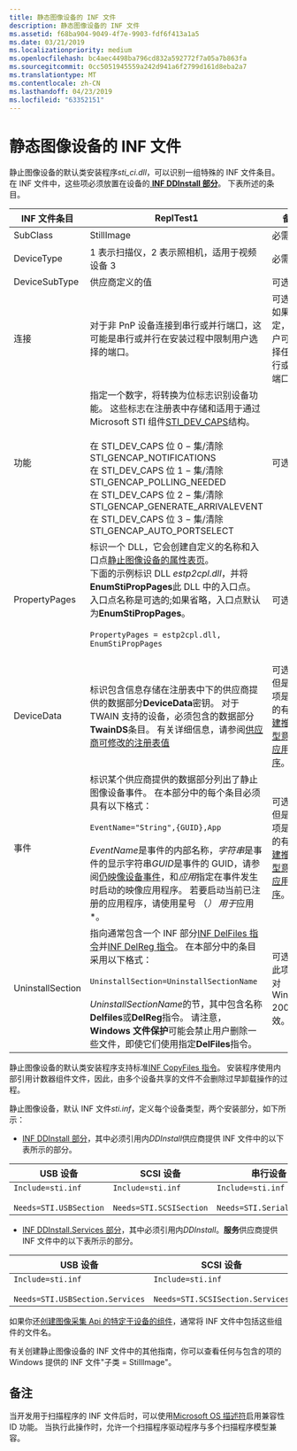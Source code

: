 ```yaml
---
title: 静态图像设备的 INF 文件
description: 静态图像设备的 INF 文件
ms.assetid: f68ba904-9049-4f7e-9903-fdf6f413a1a5
ms.date: 03/21/2019
ms.localizationpriority: medium
ms.openlocfilehash: bc4aec4498ba796cd832a592772f7a05a7b863fa
ms.sourcegitcommit: 0cc5051945559a242d941a6f2799d161d8eba2a7
ms.translationtype: MT
ms.contentlocale: zh-CN
ms.lasthandoff: 04/23/2019
ms.locfileid: "63352151"
---
```

# <a name="inf-files-for-still-image-devices"></a>静态图像设备的 INF 文件

静止图像设备的默认类安装程序*sti\_ci.dll*，可以识别一组特殊的 INF 文件条目。 在 INF 文件中，这些项必须放置在设备的[ **INF DDInstall 部分**](https://docs.microsoft.com/windows-hardware/drivers/install/inf-ddinstall-section)。 下表所述的条目。

| INF 文件条目 | ReplTest1 | 备注 |
| --- | --- | --- |
| SubClass | StillImage | 必需 |
| DeviceType | 1 表示扫描仪，2 表示照相机，适用于视频设备 3 | 必需 |
| DeviceSubType | 供应商定义的值 | 可选 |
| 连接 | 对于非 PnP 设备连接到串行或并行端口，这可能是串行或并行在安装过程中限制用户选择的端口。 | 可选。<br>如果未指定，则用户可以选择任何串行或并行端口。 |
| 功能 | 指定一个数字，将转换为位标志识别设备功能。 这些标志在注册表中存储和适用于通过 Microsoft STI 组件[STI_DEV_CAPS](https://docs.microsoft.com/windows-hardware/drivers/ddi/content/sti/ns-sti-_sti_dev_caps)结构。<br><br>在 STI_DEV_CAPS 位 0 − 集/清除 STI_GENCAP_NOTIFICATIONS<br>在 STI_DEV_CAPS 位 1 − 集/清除 STI_GENCAP_POLLING_NEEDED<br>在 STI_DEV_CAPS 位 2 − 集/清除 STI_GENCAP_GENERATE_ARRIVALEVENT<br>在 STI_DEV_CAPS 位 3 − 集/清除 STI_GENCAP_AUTO_PORTSELECT | 可选 |
| PropertyPages | 标识一个 DLL，它会创建自定义的名称和入口点[静止图像设备的属性表页](property-sheet-pages-for-still-image-devices.md)。<br>下面的示例标识 DLL *estp2cpl.dll*，并将**EnumStiPropPages**此 DLL 中的入口点。 入口点名称是可选的;如果省略，入口点默认为**EnumStiPropPages**。<br><br>`PropertyPages = estp2cpl.dll, EnumStiPropPages`<br><br> | 可选 |
| DeviceData | 标识包含信息存储在注册表中下的供应商提供的数据部分**DeviceData**密钥。 对于 TWAIN 支持的设备，必须包含的数据部分**TwainDS**条目。 有关详细信息，请参阅[供应商可修改的注册表值](registry-entries-for-still-image-devices.md#ddk-vendor-modifiable-registry-values-si) | 可选。<br>但是，此项是必需的有关[创建推送模型意识的应用程序](creating-push-model-aware-applications.md)。 |
| 事件 | 标识某个供应商提供的数据部分列出了静止图像设备事件。 在本部分中的每个条目必须具有以下格式：<br><br>`EventName="String",{GUID},App`<br><br>*EventName*是事件的内部名称，*字符串*是事件的显示字符串*GUID*是事件的 GUID，请参阅[仍映像设备事件](still-image-device-events.md)，和*应用*指定在事件发生时启动的映像应用程序。 若要启动当前已注册的应用程序，请使用星号 （*） 用于*应用*。 | 可选。<br>但是，此项是必需的有关[创建推送模型意识的应用程序](creating-push-model-aware-applications.md)。 |
| UninstallSection | 指向通常包含一个 INF 部分[INF DelFiles 指令](https://docs.microsoft.com/windows-hardware/drivers/install/inf-delfiles-directive)并[INF DelReg 指令](https://docs.microsoft.com/windows-hardware/drivers/install/inf-delreg-directive)。 在本部分中的条目采用以下格式：<br><br>`UninstallSection=UninstallSectionName`<br><br>*UninstallSectionName*的节，其中包含名称**Delfiles**或**DelReg**指令。 请注意， **Windows 文件保护**可能会禁止用户删除一些文件，即使它们使用指定**DelFiles**指令。 | 可选。<br>此项是仅对 Windows 2000 有效。 |

静止图像设备的默认类安装程序支持标准[INF CopyFiles 指令](https://docs.microsoft.com/windows-hardware/drivers/install/inf-copyfiles-directive)。 安装程序使用内部引用计数器组件文件，因此，由多个设备共享的文件不会删除过早卸载操作的过程。

静止图像设备，默认 INF 文件*sti.inf*，定义每个设备类型，两个安装部分，如下所示：

- [INF DDInstall 部分](https://docs.microsoft.com/windows-hardware/drivers/install/inf-ddinstall-section)，其中必须引用内*DDInstall*供应商提供 INF 文件中的以下表所示的部分。

| USB 设备 | SCSI 设备 | 串行设备 |
| --- | --- | --- |
| `Include=sti.inf`<br><br>`Needs=STI.USBSection` | `Include=sti.inf`<br><br>`Needs=STI.SCSISection`  | `Include=sti.inf`<br><br>`Needs=STI.SerialSection` |

- [INF DDInstall.Services 部分](https://docs.microsoft.com/windows-hardware/drivers/install/inf-ddinstall-services-section)，其中必须引用内*DDInstall*。**服务**供应商提供 INF 文件中的以下表所示的部分。

| USB 设备 | SCSI 设备 | 串行设备 |
| --- | --- | --- |
| `Include=sti.inf`<br><br>`Needs=STI.USBSection.Services` | `Include=sti.inf`<br><br>`Needs=STI.SCSISection.Services`  | `Include=sti.inf`<br><br>`Needs=STI.SerialSection.Services` |

如果你还[创建图像采集 Api 的特定于设备的组件](creating-device-specific-components-for-image-acquisition-apis.md)，通常将 INF 文件中包括这些组件的文件名。

有关创建静止图像设备的 INF 文件中的其他指南，你可以查看任何与包含的项的 Windows 提供的 INF 文件"子类 = StillImage"。

## <a name="remarks"></a>备注

当开发用于扫描程序的 INF 文件后时，可以使用[Microsoft OS 描述符](https://msdn.microsoft.com/library/windows/hardware/gg463179.aspx)启用兼容性 ID 功能。 当执行此操作时，允许一个扫描程序驱动程序与多个扫描程序模型兼容。
